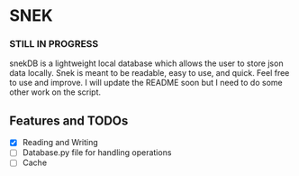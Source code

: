 # SNEK

### STILL IN PROGRESS

snekDB is a lightweight local database which allows the user to store json data locally. Snek is meant to be readable, easy to use, and quick. Feel free to use and improve. I will update the README soon but I need to do some other work on the script.

## Features and TODOs

* [x] Reading and Writing
* [ ] Database.py file for handling operations
* [ ] Cache